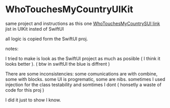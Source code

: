 # WhoTouchesMyCountryUIKit


same project and instructions as this one  [WhoTouchesMyCountrySUI link](https://github.com/AlexImml/WhoTouchesMyCountrySUI )
jist in UIKit insted of SwiftUI

all logic is copied form the SwiftUI proj.

notes: 

I tried to make is look as the SwiftUI project as much as posiible ( I think it looks better ). ( btw in swiftUI the blue is diffrent )

There are some inconsistencies: some comunications are with combine, some with blocks. some UI is progrematic, some are nibs. 
sometimes I used injection for the class testability and somtimes I dont ( honsetly a waste of code for this proj )

I did it just to show I know.


